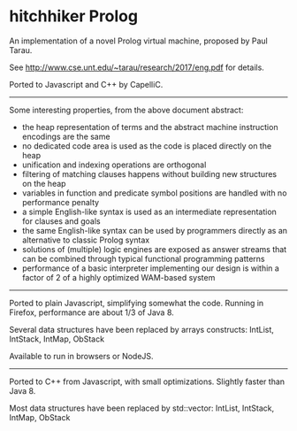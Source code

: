 # hitchhiker Prolog

An implementation of a novel Prolog virtual machine,
proposed by Paul Tarau.

See http://www.cse.unt.edu/~tarau/research/2017/eng.pdf for details.

Ported to Javascript and C++ by CapelliC.

---------

Some interesting properties, from the above document abstract:

  * the heap representation of terms and the abstract machine instruction encodings are the same
  * no dedicated code area is used as the code is placed directly on the heap
  * unification and indexing operations are orthogonal
  * filtering of matching clauses happens without building new structures on the heap
  * variables in function and predicate symbol positions are handled with no performance penalty
  * a simple English-like syntax is used as an intermediate representation for clauses and goals
  * the same English-like syntax can be used by programmers directly as an alternative to classic Prolog syntax
  * solutions of (multiple) logic engines are exposed as answer streams that can be combined through typical functional programming patterns
  * performance of a basic interpreter implementing our design is within a factor of 2 of a highly optimized WAM-based system

--------

Ported to plain Javascript, simplifying somewhat the code.
Running in Firefox, performance are about 1/3 of Java 8.

Several data structures have been replaced by arrays constructs:
  IntList, IntStack, IntMap, ObStack

Available to run in browsers or NodeJS.

--------

Ported to C++ from Javascript, with small optimizations.
Slightly faster than Java 8.

Most data structures have been replaced by std::vector:
  IntList, IntStack, IntMap, ObStack
